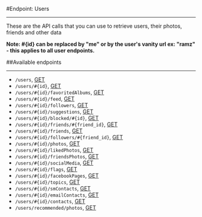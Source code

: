 #Endpoint: Users
***

These are the API calls that you can use to retrieve users, their photos, friends and other data

**Note: #{id} can be replaced by "me" or by the user's vanity url ex: "ramz" - this applies to all user endpoints.**

##Available endpoints
***

* `/users`, [GET](users/GET_users.md#files)
* `/users/#{id}`, [GET](users/GET_users_id.md#files)
* `/users/#{id}/favoritedAlbums`, [GET](users/GET_users_id_favorited_albums.md#files)
* `/users/#{id}/feed`, [GET](users/GET_users_id_feed.md#files)
* `/users/#{id}/followers`, [GET](users/GET_users_id_followers.md#files)
* `/users/#{id}/suggestions`, [GET](users/GET_users_id_suggestions.md#files)
* `/users/#{id}/blocked/#{id}`, [GET](users/GET_users_id_blocked_id.md#files)
* `/users/#{id}/friends/#{friend_id}`, [GET](users/GET_users_id_friends_id.md#files)
* `/users/#{id}/friends`, [GET](users/GET_users_id_friends.md#files)
* `/users/#{id}/followers/#{friend_id}`, [GET](users/GET_users_id_followers_id.md#files)
* `/users/#{id}/photos`, [GET](users/GET_users_id_photos.md#files)
* `/users/#{id}/likedPhotos`, [GET](users/GET_users_id_likedPhotos.md#files)
* `/users/#{id}/friendsPhotos`, [GET](users/GET_users_id_friendsPhotos.md#files)
* `/users/#{id}/socialMedia`, [GET](users/GET_users_id_socialMedia.md#files)
* `/users/#{id}/flags`, [GET](users/GET_users_id_flags.md#files)
* `/users/#{id}/facebookPages`, [GET](users/GET_users_id_facebookPages.md#files)
* `/users/#{id}/topics`, [GET](users/GET_users_id_topics.md#files)
* `/users/#{id}/smContacts`, [GET](users/GET_users_id_sm_contacts.md#files)
* `/users/#{id}/emailContacts`, [GET](users/GET_users_id_email_contacts.md#files)
* `/users/#{id}/contacts`, [GET](users/GET_users_id_contacts.md#files)
* `/users/recommended/photos`, [GET](users/GET_users_recommended_photos.md#files)
